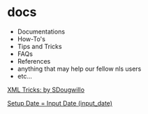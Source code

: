 # docs
* Documentations 
* How-To's 
* Tips and Tricks
* FAQs
* References
* anything that may help our fellow nls users 
* etc...


[XML Tricks: by SDougwillo](https://github.com/hello-nls/xml/wiki/XML-Tricks%3A-by-SDougwillo)

[Setup Date = Input Date (input_date)](https://github.com/hello-nls/docs/wiki/Setup-Date-=-Input-Date-(input_date))


